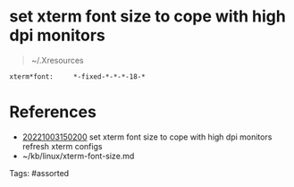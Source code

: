 # set xterm font size to cope with high dpi monitors
> ~/.Xresources
```
xterm*font:     *-fixed-*-*-*-18-*
```

# References
- [20221003150200](/zet/20221003150200/README.md) set xterm font size to cope with high dpi monitors refresh xterm configs
- ~/kb/linux/xterm-font-size.md

Tags:
    #assorted
